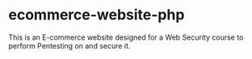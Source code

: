 # ecommerce-website-php
This is an E-commerce website designed for a Web Security course to perform Pentesting on and secure it.
